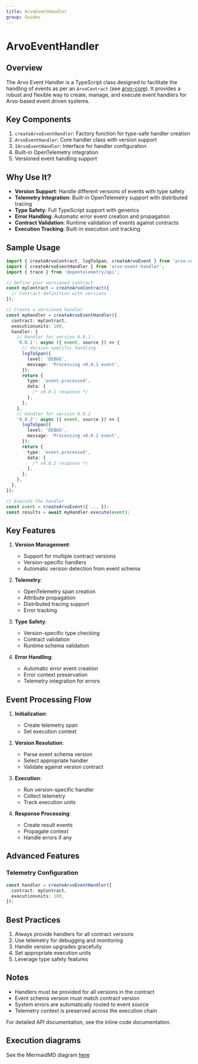 ```yaml
---
title: ArvoEventHandler
group: Guides
---
```


# ArvoEventHandler

## Overview

The Arvo Event Handler is a TypeScript class designed to facilitate the handling of events as per an `ArvoContract` (see [arvo-core](https://saadahmad123.github.io/arvo-core/documents/ArvoContract.html)). It provides a robust and flexible way to create, manage, and execute event handlers for Arvo-based event driven systems.

## Key Components

1. `createArvoEventHandler`: Factory function for type-safe handler creation
2. `ArvoEventHandler`: Core handler class with version support
3. `IArvoEventHandler`: Interface for handler configuration
4. Built-in OpenTelemetry integration
5. Versioned event handling support

## Why Use It?

- **Version Support**: Handle different versions of events with type safety
- **Telemetry Integration**: Built-in OpenTelemetry support with distributed tracing
- **Type Safety**: Full TypeScript support with generics
- **Error Handling**: Automatic error event creation and propagation
- **Contract Validation**: Runtime validation of events against contracts
- **Execution Tracking**: Built-in execution unit tracking

## Sample Usage

```typescript
import { createArvoContract, logToSpan, createArvoEvent } from 'arvo-core';
import { createArvoEventHandler } from 'arvo-event-handler';
import { trace } from '@opentelemetry/api';

// Define your versioned contract
const myContract = createArvoContract({
  // Contract definition with versions
});

// Create a versioned handler
const myHandler = createArvoEventHandler({
  contract: myContract,
  executionunits: 100,
  handler: {
    // Handler for version 0.0.1
    '0.0.1': async ({ event, source }) => {
      // Version-specific handling
      logToSpan({
        level: 'DEBUG',
        message: 'Processing v0.0.1 event',
      });
      return {
        type: 'event.processed',
        data: {
          /* v0.0.1 response */
        },
      };
    },
    // Handler for version 0.0.2
    '0.0.2': async ({ event, source }) => {
      logToSpan({
        level: 'DEBUG',
        message: 'Processing v0.0.2 event',
      });
      return {
        type: 'event.processed',
        data: {
          /* v0.0.2 response */
        },
      };
    },
  },
});

// Execute the handler
const event = createArvoEvent({ ... });
const results = await myHandler.execute(event);
```

## Key Features

1. **Version Management**:

   - Support for multiple contract versions
   - Version-specific handlers
   - Automatic version detection from event schema

2. **Telemetry**:

   - OpenTelemetry span creation
   - Attribute propagation
   - Distributed tracing support
   - Error tracking

3. **Type Safety**:

   - Version-specific type checking
   - Contract validation
   - Runtime schema validation

4. **Error Handling**:
   - Automatic error event creation
   - Error context preservation
   - Telemetry integration for errors

## Event Processing Flow

1. **Initialization**:

   - Create telemetry span
   - Set execution context

2. **Version Resolution**:

   - Parse event schema version
   - Select appropriate handler
   - Validate against version contract

3. **Execution**:

   - Run version-specific handler
   - Collect telemetry
   - Track execution units

4. **Response Processing**:
   - Create result events
   - Propagate context
   - Handle errors if any

## Advanced Features

### Telemetry Configuration

```typescript
const handler = createArvoEventHandler({
  contract: myContract,
  executionunits: 100,
});
```

## Best Practices

1. Always provide handlers for all contract versions
2. Use telemetry for debugging and monitoring
3. Handle version upgrades gracefully
4. Set appropriate execution units
5. Leverage type safety features

## Notes

- Handlers must be provided for all versions in the contract
- Event schema version must match contract version
- System errors are automatically routed to event source
- Telemetry context is preserved across the execution chain

For detailed API documentation, see the inline code documentation.

## Execution diagrams

See the MermaidMD diagram [here](https://github.com/SaadAhmad123/arvo-event-handler/tree/main/src/ArvoEventHandler/ExecutionDiagrams.md)
